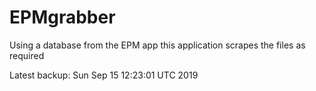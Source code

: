 # EPMgrabber
Using a database from the EPM app this application scrapes the files as required


Latest backup: Sun Sep 15 12:23:01 UTC 2019
